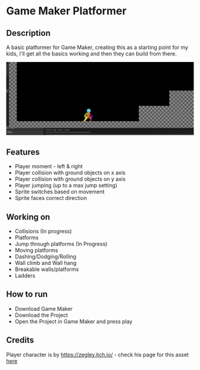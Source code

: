 # Game Maker Platformer

## Description

A basic platformer for Game Maker, creating this as a starting point for my kids, I'll get all the basics working and then 
they can build from there.

![Screenshot of Progress](screenshot.png "Basic Screenshot")

## Features

- Player moment - left & right
- Player collision with ground objects on x axis
- Player collision with ground objects on y axis
- Player jumping (up to a max jump setting)
- Sprite switches based on movement
- Sprite faces correct direction

## Working on

- Collisions (In progress)
- Platforms
- Jump through platforms (In Progress)
- Moving platforms
- Dashing/Dodging/Rolling
- Wall climb and Wall hang
- Breakable walls/platforms
- Ladders


## How to run

- Download Game Maker
- Download the Project
- Open the Project in Game Maker and press play

## Credits

Player character is by https://zegley.itch.io/ - check his page for this asset [here](https://zegley.itch.io/2d-platformermetroidvania-asset-pack)
